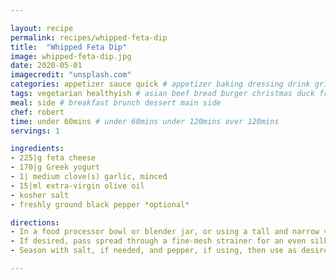 ```yaml
---

layout: recipe
permalink: recipes/whipped-feta-dip
title:  "Whipped Feta Dip"
image: whipped-feta-dip.jpg 
date: 2020-05-01
imagecredit: "unsplash.com" 
categories: appetizer sauce quick # appetizer baking dressing drink grill healthyish marinade oven pickling quick raw salad sandwich sauce snack soup
tags: vegetarian healthyish # asian beef bread burger christmas duck french fruit indian italian mexican nuts pasta pork poultry rice seafood thanksgiving vegetarian
meal: side # breakfast brunch dessert main side
chef: robert 
time: under 60mins # under 60mins under 120mins over 120mins
servings: 1 

ingredients:
- 225|g feta cheese
- 170|g Greek yogurt
- 1| medium clove(s) garlic, minced
- 15|ml extra-virgin olive oil
- kosher salt
- freshly ground black pepper *optional*

directions:
- In a food processor bowl or blender jar, or using a tall and narrow vessel suitable for an immersion blender, combine feta, yogurt, and garlic, then blend or process until very smooth, scraping down sides as necessary. Add olive oil and blend until incorporated.
- If desired, pass spread through a fine-mesh strainer for an even silkier texture.
- Season with salt, if needed, and pepper, if using, then use as desired.

--- 
```

